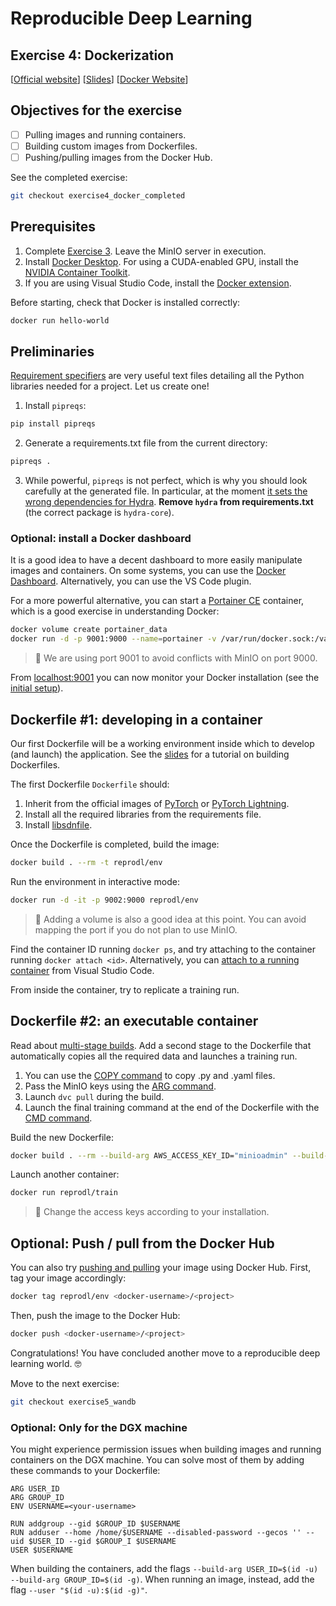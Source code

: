 # Reproducible Deep Learning
## Exercise 4: Dockerization
[[Official website](https://www.sscardapane.it/teaching/reproducibledl/)] [[Slides](https://docs.google.com/presentation/d/1r7SbbajL-UnYHOeY9fQ9YtoJdu9Q70U5M_11E68K1Rg/edit?usp=sharing)] [[Docker Website](http://dvc.org/)]

## Objectives for the exercise

- [ ] Pulling images and running containers.
- [ ] Building custom images from Dockerfiles.
- [ ] Pushing/pulling images from the Docker Hub.

See the completed exercise:

```bash
git checkout exercise4_docker_completed
```

## Prerequisites

1. Complete [Exercise 3](https://github.com/sscardapane/reprodl2021/tree/exercise3_dvc). Leave the MinIO server in execution.
2. Install [Docker Desktop](https://docs.docker.com/get-docker/). For using a CUDA-enabled GPU, install the [NVIDIA Container Toolkit](https://github.com/NVIDIA/nvidia-docker).
3. If you are using Visual Studio Code, install the [Docker extension](https://code.visualstudio.com/docs/containers/overview).

Before starting, check that Docker is installed correctly:

```bash
docker run hello-world
```

## Preliminaries

[Requirement specifiers](https://pip.pypa.io/en/stable/cli/pip_install/#requirement-specifiers) are very useful text files detailing all the Python libraries needed for a project. Let us create one!

1. Install `pipreqs`:

```bash
pip install pipreqs
```

2. Generate a requirements.txt file from the current directory:

```bash
pipreqs .
```
3. While powerful, `pipreqs` is not perfect, which is why you should look carefully at the generated file. In particular, at the moment [it sets the wrong dependencies for Hydra](https://github.com/bndr/pipreqs/issues/244). __Remove `hydra` from requirements.txt__ (the correct package is `hydra-core`).

### Optional: install a Docker dashboard

It is a good idea to have a decent dashboard to more easily manipulate images and containers. On some systems, you can use the [Docker Dashboard](https://docs.docker.com/desktop/dashboard/). Alternatively, you can use the VS Code plugin.

For a more powerful alternative, you can start a [Portainer CE](https://documentation.portainer.io/quickstart/) container, which is a good exercise in understanding Docker:

```bash
docker volume create portainer_data
docker run -d -p 9001:9000 --name=portainer -v /var/run/docker.sock:/var/run/docker.sock -v portainer_data:/data portainer/portainer-ce
```

> :speech_balloon: We are using port 9001 to avoid conflicts with MinIO on port 9000.

From [localhost:9001](http://localhost:9001) you can now monitor your Docker installation (see the [initial setup](https://documentation.portainer.io/v2.0/deploy/initial/)).

## Dockerfile \#1: developing in a container

Our first Dockerfile will be a working environment inside which to develop (and launch) the application. See the [slides](https://docs.google.com/presentation/d/1r7SbbajL-UnYHOeY9fQ9YtoJdu9Q70U5M_11E68K1Rg/edit?usp=sharing) for a tutorial on building Dockerfiles.

The first Dockerfile `Dockerfile` should:

1. Inherit from the official images of [PyTorch](https://hub.docker.com/r/pytorch/pytorch) or [PyTorch Lightning](https://hub.docker.com/r/pytorchlightning/pytorch_lightning).
2. Install all the required libraries from the requirements file.
3. Install [libsdnfile](https://packages.debian.org/sid/libsndfile1).

Once the Dockerfile is completed, build the image:

```bash
docker build . --rm -t reprodl/env
```

Run the environment in interactive mode:

```bash
docker run -d -it -p 9002:9000 reprodl/env
```
> :speech_balloon: Adding a volume is also a good idea at this point. You can avoid mapping the port if you do not plan to use MinIO.

Find the container ID running `docker ps`, and try attaching to the container running `docker attach <id>`. Alternatively, you can [attach to a running container](https://code.visualstudio.com/docs/remote/attach-container) from Visual Studio Code.

From inside the container, try to replicate a training run.

## Dockerfile \#2: an executable container

Read about [multi-stage builds](https://docs.docker.com/develop/develop-images/multistage-build/). Add a second stage to the Dockerfile that automatically copies all the required data and launches a training run.

1. You can use the [COPY command](https://docs.docker.com/engine/reference/builder/#copy) to copy .py and .yaml files.
2. Pass the MinIO keys using the [ARG command](https://docs.docker.com/engine/reference/builder/#arg).
3. Launch `dvc pull` during the build.
4. Launch the final training command at the end of the Dockerfile with the [CMD command](https://docs.docker.com/engine/reference/builder/#cmd).

Build the new Dockerfile:

```bash
docker build . --rm --build-arg AWS_ACCESS_KEY_ID="minioadmin" --build-arg AWS_SECRET_ACCESS_KEY="minioadmin" -t reprodl/train
```

Launch another container:

```bash
docker run reprodl/train
```

> :speech_balloon: Change the access keys according to your installation.

## Optional: Push / pull from the Docker Hub

You can also try [pushing and pulling](https://docs.docker.com/docker-hub/) your image using Docker Hub. First, tag your image accordingly:

```bash
docker tag reprodl/env <docker-username>/<project>
```

Then, push the image to the Docker Hub:

```bash
docker push <docker-username>/<project>
```

Congratulations! You have concluded another move to a reproducible deep learning world. :nerd_face:

Move to the next exercise:

```bash
git checkout exercise5_wandb
```

### Optional: Only for the DGX machine

You might experience permission issues when building images and running containers on the DGX machine. You can solve most of them by adding these commands to your Dockerfile:

```docker
ARG USER_ID
ARG GROUP_ID
ENV USERNAME=<your-username>

RUN addgroup --gid $GROUP_ID $USERNAME
RUN adduser --home /home/$USERNAME --disabled-password --gecos '' --uid $USER_ID --gid $GROUP_I $USERNAME
USER $USERNAME
```

When building the containers, add the flags `--build-arg USER_ID=$(id -u) --build-arg GROUP_ID=$(id -g)`. When running an image, instead, add the flag `--user "$(id -u):$(id -g)"`.
